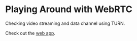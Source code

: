 # Playing Around with WebRTC

Checking video streaming and data channel using TURN.

Check out the <a href="https://tareqnewazshahriar.github.io/playing-around-with-webrtc/public" target="_blank">web app</a>.
